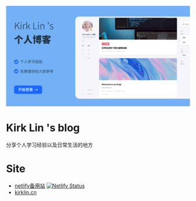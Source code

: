![封面](README.assets/blog.png)

# Kirk Lin 's blog
分享个人学习经验以及日常生活的地方
 
# Site
- [netlify备用站](https://kirklin.netlify.app/)
  [![Netlify Status](https://api.netlify.com/api/v1/badges/d42d7cde-3f1f-4f42-a6c8-922c180514f8/deploy-status)](https://app.netlify.com/sites/kirklin/deploys)
- [kirklin.cn](https://kirklin.cn)

